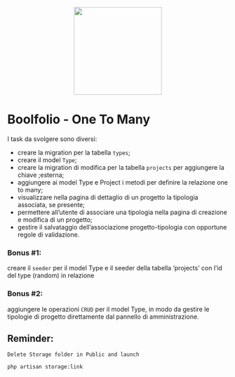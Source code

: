 <p align="center"><a href="https://laravel.com" target="_blank"><img src="https://raw.githubusercontent.com/laravel/art/master/logo-lockup/5%20SVG/2%20CMYK/1%20Full%20Color/laravel-logolockup-cmyk-red.svg" width="200"></a></p>

# Boolfolio - One To Many

I task da svolgere sono diversi:
- creare la migration per la tabella `types`;
- creare il model `Type`;
- creare la migration di modifica per la tabella `projects` per aggiungere la chiave ;esterna;
- aggiungere ai model Type e Project i metodi per definire la relazione one to many;
- visualizzare nella pagina di dettaglio di un progetto la tipologia associata, se presente;
- permettere all’utente di associare una tipologia nella pagina di creazione e modifica di un progetto;
- gestire il salvataggio dell’associazione progetto-tipologia con opportune regole di validazione.

### Bonus #1:
creare il `seeder` per il model Type e il seeder della tabella ‘projects’ con l’id del type (random) in relazione
### Bonus #2:
aggiungere le operazioni `CRUD` per il model Type, in modo da gestire le tipologie di progetto direttamente dal pannello di amministrazione.

## Reminder:
```
Delete Storage folder in Public and launch

php artisan storage:link
```
